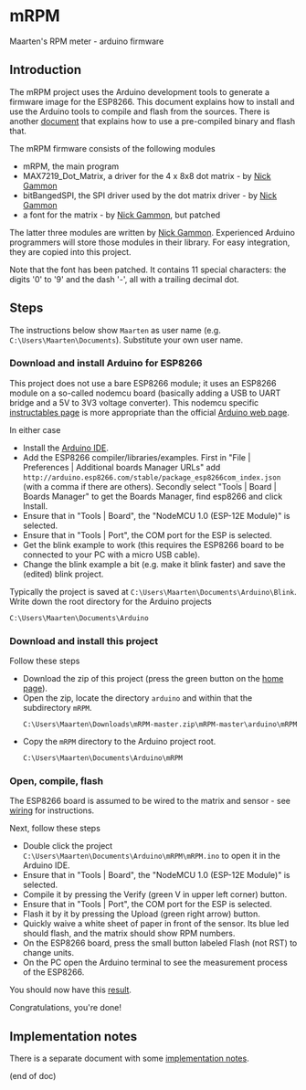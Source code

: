 # mRPM
Maarten's RPM meter - arduino firmware


## Introduction
The mRPM project uses the Arduino development tools to generate a firmware 
image for the ESP8266. This document explains how to install and use the 
Arduino tools to compile and flash from the sources. There is another 
[document](../flash.md) that explains how to use a pre-compiled 
binary and flash that.

The mRPM firmware consists of the following modules
 - mRPM, the main program
 - MAX7219_Dot_Matrix, a driver for the 4 x 8x8 dot matrix - by [Nick Gammon](https://github.com/nickgammon/MAX7219_Dot_Matrix)
 - bitBangedSPI, the SPI driver used by the dot matrix driver - by [Nick Gammon](https://github.com/nickgammon/bitBangedSPI)
 - a font for the matrix - by [Nick Gammon](https://github.com/nickgammon/MAX7219_Dot_Matrix), but patched

The latter three modules are written by [Nick Gammon](https://github.com/nickgammon).
Experienced Arduino programmers will store those modules in their library.
For easy integration, they are copied into this project.

Note that the font has been patched. It contains 11 special characters: the digits '0' to '9' and the dash '-', all with a trailing decimal dot.

 
## Steps
The instructions below show `Maarten` as user name (e.g. `C:\Users\Maarten\Documents`). 
Substitute your own user name.


### Download and install Arduino for ESP8266
This project does not use a bare ESP8266 module; it uses an ESP8266 module on a so-called nodemcu board (basically adding a USB to UART bridge and a 5V to 3V3 voltage converter).
This nodemcu specific [instructables page](http://www.instructables.com/id/Quick-Start-to-Nodemcu-ESP8266-on-Arduino-IDE/) is more appropriate
than the official [Arduino web page](http://www.arduinesp.com/getting-started).

In either case
 - Install the [Arduino IDE](https://www.arduino.cc/en/Main/Software).
 - Add the ESP8266 compiler/libraries/examples.
   First in "File | Preferences | Additional boards Manager URLs" 
   add `http://arduino.esp8266.com/stable/package_esp8266com_index.json` 
   (with a comma if there are others).
   Secondly select "Tools | Board | Boards Manager" to get the Boards Manager,
   find esp8266 and click Install.
 - Ensure that in "Tools | Board", the "NodeMCU 1.0 (ESP-12E Module)" is selected.
 - Ensure that in "Tools | Port", the COM port for the ESP is selected.
 - Get the blink example to work (this requires the ESP8266 board to be connected to your PC with a micro USB cable).
 - Change the blink example a bit (e.g. make it blink faster) and save the (edited) blink project.

Typically the project is saved at `C:\Users\Maarten\Documents\Arduino\Blink`.
Write down the root directory for the Arduino projects
```Text
C:\Users\Maarten\Documents\Arduino
```


### Download and install this project
Follow these steps
 - Download the zip of this project (press the green button on the [home page](https://github.com/maarten-pennings/mRPM)).
 - Open the zip, locate the directory `arduino` and within that the subdirectory `mRPM`.
   ```Text
   C:\Users\Maarten\Downloads\mRPM-master.zip\mRPM-master\arduino\mRPM
   ```
 - Copy the `mRPM` directory to the Arduino project root.
   ```Text
   C:\Users\Maarten\Documents\Arduino\mRPM
   ```


### Open, compile, flash
The ESP8266 board is assumed to be wired to the matrix and sensor - see [wiring](../wiring) for instructions.

Next, follow these steps
 - Double click the project `C:\Users\Maarten\Documents\Arduino\mRPM\mRPM.ino` to open it in the Arduino IDE.
 - Ensure that in "Tools | Board", the "NodeMCU 1.0 (ESP-12E Module)" is selected.
 - Compile it by pressing the Verify (green V in upper left corner) button.
 - Ensure that in "Tools | Port", the COM port for the ESP is selected.
 - Flash it by it by pressing the Upload (green right arrow) button.
 - Quickly waive a white sheet of paper in front of the sensor. Its blue led should flash, and the matrix should show RPM numbers.
 - On the ESP8266 board, press the small button labeled Flash (not RST) to change units.
 - On the PC open the Arduino terminal to see the measurement process of the ESP8266.
 
You should now have this [result](https://youtu.be/PuOR1rizvE4).
 
Congratulations, you're done!
 

## Implementation notes
There is a separate document with some [implementation notes](implnotes.md).

(end of doc)
